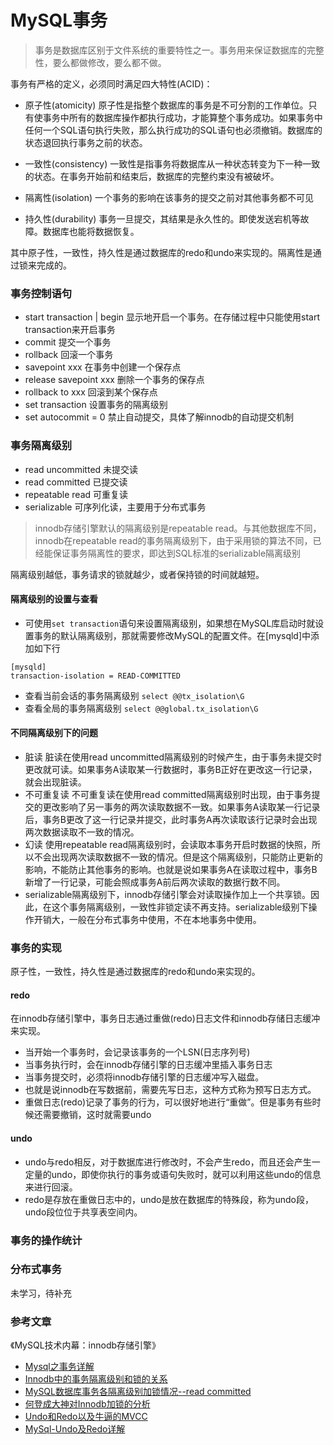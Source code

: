 MySQL事务
===

> 事务是数据库区别于文件系统的重要特性之一。事务用来保证数据库的完整性，要么都做修改，要么都不做。

事务有严格的定义，必须同时满足四大特性(ACID)：

- 原子性(atomicity)
原子性是指整个数据库的事务是不可分割的工作单位。只有使事务中所有的数据库操作都执行成功，才能算整个事务成功。如果事务中任何一个SQL语句执行失败，那么执行成功的SQL语句也必须撤销。数据库的状态退回执行事务之前的状态。

-  一致性(consistency)
一致性是指事务将数据库从一种状态转变为下一种一致的状态。在事务开始前和结束后，数据库的完整约束没有被破坏。

- 隔离性(isolation)
一个事务的影响在该事务的提交之前对其他事务都不可见

- 持久性(durability)
事务一旦提交，其结果是永久性的。即使发送宕机等故障。数据库也能将数据恢复。

其中原子性，一致性，持久性是通过数据库的redo和undo来实现的。隔离性是通过锁来完成的。

### 事务控制语句
- start transaction | begin 
显示地开启一个事务。在存储过程中只能使用start transaction来开启事务
- commit 
提交一个事务
- rollback 
回滚一个事务
- savepoint xxx 
在事务中创建一个保存点
- release savepoint xxx 
删除一个事务的保存点
- rollback to xxx
回滚到某个保存点
- set transaction 
设置事务的隔离级别
- set autocommit = 0
禁止自动提交，具体了解innodb的自动提交机制


### 事务隔离级别
- read uncommitted 
未提交读
- read committed
已提交读
- repeatable read
可重复读
- serializable
可序列化读，主要用于分布式事务

> innodb存储引擎默认的隔离级别是repeatable read。与其他数据库不同，innodb在repeatable read的事务隔离级别下，由于采用锁的算法不同，已经能保证事务隔离性的要求，即达到SQL标准的serializable隔离级别

隔离级别越低，事务请求的锁就越少，或者保持锁的时间就越短。

#### 隔离级别的设置与查看
- 可使用`set transaction`语句来设置隔离级别，如果想在MySQL库启动时就设置事务的默认隔离级别，那就需要修改MySQL的配置文件。在[mysqld]中添加如下行
```
[mysqld]
transaction-isolation = READ-COMMITTED
```
- 查看当前会话的事务隔离级别
`select @@tx_isolation\G`
- 查看全局的事务隔离级别
`select @@global.tx_isolation\G`

#### 不同隔离级别下的问题
- 脏读
脏读在使用read uncommitted隔离级别的时候产生，由于事务未提交时更改就可读。如果事务A读取某一行数据时，事务B正好在更改这一行记录，就会出现脏读。
- 不可重复读
不可重复读在使用read committed隔离级别时出现，由于事务提交的更改影响了另一事务的两次读取数据不一致。如果事务A读取某一行记录后，事务B更改了这一行记录并提交，此时事务A再次读取该行记录时会出现两次数据读取不一致的情况。
- 幻读
使用repeatable read隔离级别时，会读取本事务开启时数据的快照，所以不会出现两次读取数据不一致的情况。但是这个隔离级别，只能防止更新的影响，不能防止其他事务的影响。也就是说如果事务A在读取过程中，事务B新增了一行记录，可能会照成事务A前后两次读取的数据行数不同。
- serializable隔离级别下，innodb存储引擎会对读取操作加上一个共享锁。因此，在这个事务隔离级别，一致性非锁定读不再支持。serializable级别下操作开销大，一般在分布式事务中使用，不在本地事务中使用。

### 事务的实现
原子性，一致性，持久性是通过数据库的redo和undo来实现的。

#### redo 
在innodb存储引擎中，事务日志通过重做(redo)日志文件和innodb存储日志缓冲来实现。
- 当开始一个事务时，会记录该事务的一个LSN(日志序列号)
- 当事务执行时，会在innodb存储引擎的日志缓冲里插入事务日志
- 当事务提交时，必须将innodb存储引擎的日志缓冲写入磁盘。
- 也就是说innodb在写数据前，需要先写日志，这种方式称为预写日志方式。
- 重做日志(redo)记录了事务的行为，可以很好地进行“重做”。但是事务有些时候还需要撤销，这时就需要undo

#### undo 
- undo与redo相反，对于数据库进行修改时，不会产生redo，而且还会产生一定量的undo，即使你执行的事务或语句失败时，就可以利用这些undo的信息来进行回滚。
- redo是存放在重做日志中的，undo是放在数据库的特殊段，称为undo段，undo段位位于共享表空间内。

### 事务的操作统计
### 分布式事务
未学习，待补充


### 参考文章
《MySQL技术内幕：innodb存储引擎》
- [Mysql之事务详解](https://blog.csdn.net/mevicky/article/details/50332443)
- [Innodb中的事务隔离级别和锁的关系](https://tech.meituan.com/innodb-lock.html)
- [MySQL数据库事务各隔离级别加锁情况--read committed](http://www.imooc.com/article/17290?block_id=tuijian_wz)
- [何登成大神对Innodb加锁的分析](http://www.cnblogs.com/metoy/p/8073303.html)
- [Undo和Redo以及牛逼的MVCC](https://yq.aliyun.com/articles/53601)
- [MySql-Undo及Redo详解](https://blog.csdn.net/alexdamiao/article/details/51872477)